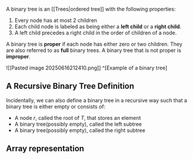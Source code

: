 A binary tree is an [[Trees|ordered tree]] with the following properties:
1. Every node has at most 2 children
2. Each child node is labeled as being either a **left child** or a **right child**.
3. A left child precedes a right child in the order of children of a node.

A binary tree is **proper** if each node has either zero or two children. They are also referred to as **full** binary trees. A binary tree that is not proper is **improper**.

![[Pasted image 20250616212410.png]]
^[Example of a binary tree]

## A Recursive Binary Tree Definition
Incidentally, we can also define a binary tree in a recursive way such that a binary tree is either empty or consists of:
- A node $r$, called the root of $T$, that stores an element
- A binary tree(possibly empty), called the left subtree 
- A binary tree(possibly empty), called the right subtree

## Array representation
